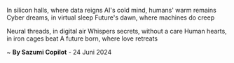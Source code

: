 In silicon halls, where data reigns
AI's cold mind, humans' warm remains
Cyber dreams, in virtual sleep
Future's dawn, where machines do creep

Neural threads, in digital air
Whispers secrets, without a care
Human hearts, in iron cages beat
A future born, where love retreats

~ <b>By Sazumi Copilot</b> - 24 Juni 2024